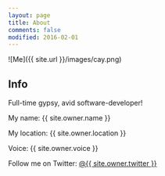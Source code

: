 ```yaml
---
layout: page
title: About
comments: false
modified: 2016-02-01
---
```


![Me]({{ site.url }}/images/cay.png)

## Info

Full-time gypsy, avid software-developer!

My name: {{ site.owner.name }}

My location: {{ site.owner.location }}

Voice: {{ site.owner.voice }}

Follow me on Twitter: [@{{ site.owner.twitter }}](https://twitter.com/manuelgerstner)
    